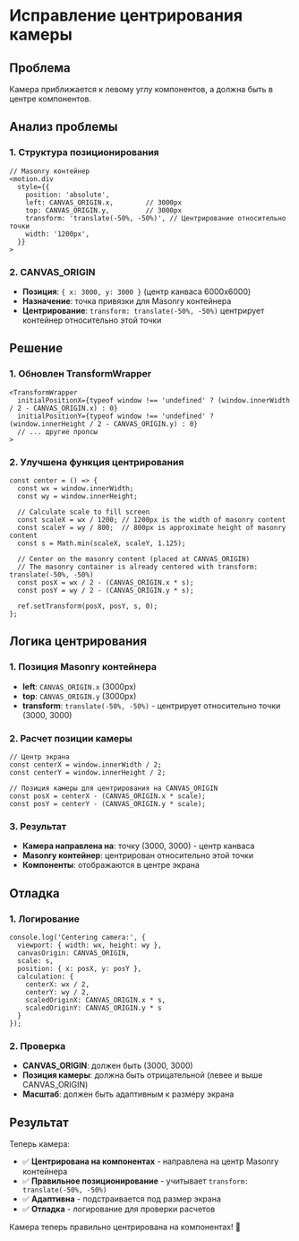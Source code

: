 # Исправление центрирования камеры

## Проблема
Камера приближается к левому углу компонентов, а должна быть в центре компонентов.

## Анализ проблемы

### 1. Структура позиционирования
```tsx
// Masonry контейнер
<motion.div
  style={{
    position: 'absolute',
    left: CANVAS_ORIGIN.x,        // 3000px
    top: CANVAS_ORIGIN.y,         // 3000px
    transform: 'translate(-50%, -50%)', // Центрирование относительно точки
    width: '1200px',
  }}
>
```

### 2. CANVAS_ORIGIN
- **Позиция**: `{ x: 3000, y: 3000 }` (центр канваса 6000x6000)
- **Назначение**: точка привязки для Masonry контейнера
- **Центрирование**: `transform: translate(-50%, -50%)` центрирует контейнер относительно этой точки

## Решение

### 1. Обновлен TransformWrapper
```tsx
<TransformWrapper
  initialPositionX={typeof window !== 'undefined' ? (window.innerWidth / 2 - CANVAS_ORIGIN.x) : 0}
  initialPositionY={typeof window !== 'undefined' ? (window.innerHeight / 2 - CANVAS_ORIGIN.y) : 0}
  // ... другие пропсы
>
```

### 2. Улучшена функция центрирования
```tsx
const center = () => {
  const wx = window.innerWidth;
  const wy = window.innerHeight;

  // Calculate scale to fill screen
  const scaleX = wx / 1200; // 1200px is the width of masonry content
  const scaleY = wy / 800;  // 800px is approximate height of masonry content
  const s = Math.min(scaleX, scaleY, 1.125);

  // Center on the masonry content (placed at CANVAS_ORIGIN)
  // The masonry container is already centered with transform: translate(-50%, -50%)
  const posX = wx / 2 - (CANVAS_ORIGIN.x * s);
  const posY = wy / 2 - (CANVAS_ORIGIN.y * s);

  ref.setTransform(posX, posY, s, 0);
};
```

## Логика центрирования

### 1. Позиция Masonry контейнера
- **left**: `CANVAS_ORIGIN.x` (3000px)
- **top**: `CANVAS_ORIGIN.y` (3000px)
- **transform**: `translate(-50%, -50%)` - центрирует относительно точки (3000, 3000)

### 2. Расчет позиции камеры
```tsx
// Центр экрана
const centerX = window.innerWidth / 2;
const centerY = window.innerHeight / 2;

// Позиция камеры для центрирования на CANVAS_ORIGIN
const posX = centerX - (CANVAS_ORIGIN.x * scale);
const posY = centerY - (CANVAS_ORIGIN.y * scale);
```

### 3. Результат
- **Камера направлена на**: точку (3000, 3000) - центр канваса
- **Masonry контейнер**: центрирован относительно этой точки
- **Компоненты**: отображаются в центре экрана

## Отладка

### 1. Логирование
```tsx
console.log('Centering camera:', {
  viewport: { width: wx, height: wy },
  canvasOrigin: CANVAS_ORIGIN,
  scale: s,
  position: { x: posX, y: posY },
  calculation: {
    centerX: wx / 2,
    centerY: wy / 2,
    scaledOriginX: CANVAS_ORIGIN.x * s,
    scaledOriginY: CANVAS_ORIGIN.y * s
  }
});
```

### 2. Проверка
- **CANVAS_ORIGIN**: должен быть (3000, 3000)
- **Позиция камеры**: должна быть отрицательной (левее и выше CANVAS_ORIGIN)
- **Масштаб**: должен быть адаптивным к размеру экрана

## Результат

Теперь камера:
- ✅ **Центрирована на компонентах** - направлена на центр Masonry контейнера
- ✅ **Правильное позиционирование** - учитывает `transform: translate(-50%, -50%)`
- ✅ **Адаптивна** - подстраивается под размер экрана
- ✅ **Отладка** - логирование для проверки расчетов

Камера теперь правильно центрирована на компонентах! 🎯
